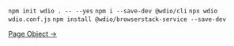 `npm init wdio . -- --yes`
`npm i --save-dev @wdio/cli`
`npx wdio wdio.conf.js`
`npm install @wdio/browserstack-service --save-dev`

[Page Object ->](https://webdriver.io/docs/pageobjects/)

